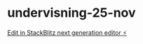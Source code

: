 # undervisning-25-nov

[Edit in StackBlitz next generation editor ⚡️](https://stackblitz.com/~/github.com/tomekoder/undervisning-25-nov)